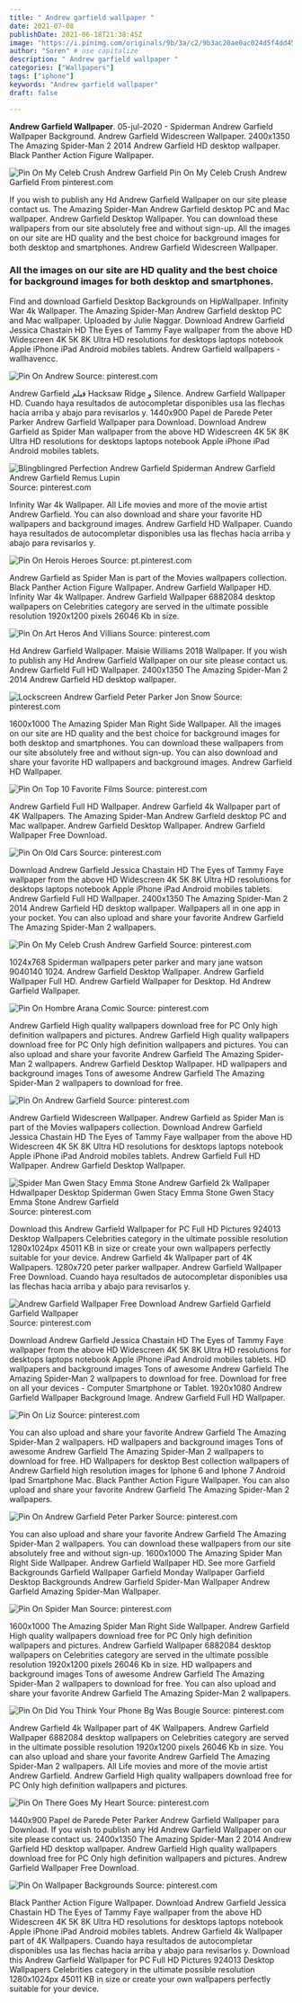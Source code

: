 ```yaml
---
title: " Andrew garfield wallpaper "
date: 2021-07-08
publishDate: 2021-06-18T21:38:45Z
image: "https://i.pinimg.com/originals/9b/3a/c2/9b3ac20ae0ac024d5f4dd45adf4dbbdd.jpg"
author: "Soren" # use capitalize
description: " Andrew garfield wallpaper "
categories: ["Wallpapers"]
tags: ["iphone"]
keywords: "Andrew garfield wallpaper"
draft: false

---
```



**Andrew Garfield Wallpaper**. 05-jul-2020 - Spiderman Andrew Garfield Wallpaper Background. Andrew Garfield Widescreen Wallpaper. 2400x1350 The Amazing Spider-Man 2 2014 Andrew Garfield HD desktop wallpaper. Black Panther Action Figure Wallpaper.

![Pin On My Celeb Crush Andrew Garfield](https://i.pinimg.com/736x/90/f5/a3/90f5a301104fdca2c48fd6badf71817b.jpg "Pin On My Celeb Crush Andrew Garfield")
Pin On My Celeb Crush Andrew Garfield From pinterest.com


If you wish to publish any Hd Andrew Garfield Wallpaper on our site please contact us. The Amazing Spider-Man Andrew Garfield desktop PC and Mac wallpaper. Andrew Garfield Desktop Wallpaper. You can download these wallpapers from our site absolutely free and without sign-up. All the images on our site are HD quality and the best choice for background images for both desktop and smartphones. Andrew Garfield Widescreen Wallpaper.

### All the images on our site are HD quality and the best choice for background images for both desktop and smartphones.

Find and download Garfield Desktop Backgrounds on HipWallpaper. Infinity War 4k Wallpaper. The Amazing Spider-Man Andrew Garfield desktop PC and Mac wallpaper. Uploaded by Julie Naggar. Download Andrew Garfield Jessica Chastain HD The Eyes of Tammy Faye wallpaper from the above HD Widescreen 4K 5K 8K Ultra HD resolutions for desktops laptops notebook Apple iPhone iPad Android mobiles tablets. Andrew Garfield wallpapers - wallhavencc.


![Pin On Andrew](https://i.pinimg.com/originals/e0/91/d0/e091d08a14bc85824ade5965b7d629fb.jpg "Pin On Andrew")
Source: pinterest.com

Andrew Garfield فیلم Hacksaw Ridge و Silence. Andrew Garfield Wallpaper HD. Cuando haya resultados de autocompletar disponibles usa las flechas hacia arriba y abajo para revisarlos y. 1440x900 Papel de Parede Peter Parker Andrew Garfield Wallpaper para Download. Download Andrew Garfield as Spider Man wallpaper from the above HD Widescreen 4K 5K 8K Ultra HD resolutions for desktops laptops notebook Apple iPhone iPad Android mobiles tablets.

![Blingblingred Perfection Andrew Garfield Spiderman Andrew Garfield Andrew Garfield Remus Lupin](https://i.pinimg.com/originals/85/51/b5/8551b50ea9c6ed996a7418820f160af0.jpg "Blingblingred Perfection Andrew Garfield Spiderman Andrew Garfield Andrew Garfield Remus Lupin")
Source: pinterest.com

Infinity War 4k Wallpaper. All Life movies and more of the movie artist Andrew Garfield. You can also download and share your favorite HD wallpapers and background images. Andrew Garfield HD Wallpaper. Cuando haya resultados de autocompletar disponibles usa las flechas hacia arriba y abajo para revisarlos y.

![Pin On Herois Heroes](https://i.pinimg.com/originals/f4/9f/71/f49f7116a0d95cafc9f71e0a31f5ea2a.jpg "Pin On Herois Heroes")
Source: pt.pinterest.com

Andrew Garfield as Spider Man is part of the Movies wallpapers collection. Black Panther Action Figure Wallpaper. Andrew Garfield Wallpaper HD. Infinity War 4k Wallpaper. Andrew Garfield Wallpaper 6882084 desktop wallpapers on Celebrities category are served in the ultimate possible resolution 1920x1200 pixels 26046 Kb in size.

![Pin On Art Heros And Villians](https://i.pinimg.com/originals/e1/0b/cb/e10bcbe565238f30cf7e7c90adda78f2.jpg "Pin On Art Heros And Villians")
Source: pinterest.com

Hd Andrew Garfield Wallpaper. Maisie Williams 2018 Wallpaper. If you wish to publish any Hd Andrew Garfield Wallpaper on our site please contact us. Andrew Garfield Full HD Wallpaper. 2400x1350 The Amazing Spider-Man 2 2014 Andrew Garfield HD desktop wallpaper.

![Lockscreen Andrew Garfield Peter Parker Jon Snow](https://i.pinimg.com/736x/f2/fe/c1/f2fec1fc6f117d529a9ff39f4cccb08a.jpg "Lockscreen Andrew Garfield Peter Parker Jon Snow")
Source: pinterest.com

1600x1000 The Amazing Spider Man Right Side Wallpaper. All the images on our site are HD quality and the best choice for background images for both desktop and smartphones. You can download these wallpapers from our site absolutely free and without sign-up. You can also download and share your favorite HD wallpapers and background images. Andrew Garfield HD Wallpaper.

![Pin On Top 10 Favorite Films](https://i.pinimg.com/originals/ea/52/31/ea5231f0758aed9822dcb4062328a3a7.jpg "Pin On Top 10 Favorite Films")
Source: pinterest.com

Andrew Garfield Full HD Wallpaper. Andrew Garfield 4k Wallpaper part of 4K Wallpapers. The Amazing Spider-Man Andrew Garfield desktop PC and Mac wallpaper. Andrew Garfield Desktop Wallpaper. Andrew Garfield Wallpaper Free Download.

![Pin On Old Cars](https://i.pinimg.com/originals/59/71/27/597127c0bc44aa450f6920cba0a87423.jpg "Pin On Old Cars")
Source: pinterest.com

Download Andrew Garfield Jessica Chastain HD The Eyes of Tammy Faye wallpaper from the above HD Widescreen 4K 5K 8K Ultra HD resolutions for desktops laptops notebook Apple iPhone iPad Android mobiles tablets. Andrew Garfield Full HD Wallpaper. 2400x1350 The Amazing Spider-Man 2 2014 Andrew Garfield HD desktop wallpaper. Wallpapers all in one app in your pocket. You can also upload and share your favorite Andrew Garfield The Amazing Spider-Man 2 wallpapers.

![Pin On My Celeb Crush Andrew Garfield](https://i.pinimg.com/736x/90/f5/a3/90f5a301104fdca2c48fd6badf71817b.jpg "Pin On My Celeb Crush Andrew Garfield")
Source: pinterest.com

1024x768 Spiderman wallpapers peter parker and mary jane watson 9040140 1024. Andrew Garfield Desktop Wallpaper. Andrew Garfield Wallpaper Full HD. Andrew Garfield Wallpaper for Desktop. Hd Andrew Garfield Wallpaper.

![Pin On Hombre Arana Comic](https://i.pinimg.com/originals/80/0f/f3/800ff3a3d1fe68a168ddc0a2d9b4130c.jpg "Pin On Hombre Arana Comic")
Source: pinterest.com

Andrew Garfield High quality wallpapers download free for PC Only high definition wallpapers and pictures. Andrew Garfield High quality wallpapers download free for PC Only high definition wallpapers and pictures. You can also upload and share your favorite Andrew Garfield The Amazing Spider-Man 2 wallpapers. Andrew Garfield Desktop Wallpaper. HD wallpapers and background images Tons of awesome Andrew Garfield The Amazing Spider-Man 2 wallpapers to download for free.

![Pin On Andrew Garfield](https://i.pinimg.com/originals/ea/7a/72/ea7a72966b7f3fbf7a9694e434605cf8.jpg "Pin On Andrew Garfield")
Source: pinterest.com

Andrew Garfield Widescreen Wallpaper. Andrew Garfield as Spider Man is part of the Movies wallpapers collection. Download Andrew Garfield Jessica Chastain HD The Eyes of Tammy Faye wallpaper from the above HD Widescreen 4K 5K 8K Ultra HD resolutions for desktops laptops notebook Apple iPhone iPad Android mobiles tablets. Andrew Garfield Full HD Wallpaper. Andrew Garfield Desktop Wallpaper.

![Spider Man Gwen Stacy Emma Stone Andrew Garfield 2k Wallpaper Hdwallpaper Desktop Spiderman Gwen Stacy Emma Stone Gwen Stacy Emma Stone Andrew Garfield](https://i.pinimg.com/474x/20/b4/a6/20b4a656bca62f5c44ce9832bc8ecc3b.jpg "Spider Man Gwen Stacy Emma Stone Andrew Garfield 2k Wallpaper Hdwallpaper Desktop Spiderman Gwen Stacy Emma Stone Gwen Stacy Emma Stone Andrew Garfield")
Source: pinterest.com

Download this Andrew Garfield Wallpaper for PC Full HD Pictures 924013 Desktop Wallpapers Celebrities category in the ultimate possible resolution 1280x1024px 45011 KB in size or create your own wallpapers perfectly suitable for your device. Andrew Garfield 4k Wallpaper part of 4K Wallpapers. 1280x720 peter parker wallpaper. Andrew Garfield Wallpaper Free Download. Cuando haya resultados de autocompletar disponibles usa las flechas hacia arriba y abajo para revisarlos y.

![Andrew Garfield Wallpaper Free Download Andrew Garfield Garfield Garfield Wallpaper](https://i.pinimg.com/originals/e2/27/48/e22748dac5709c3ab0f2751e6fead666.jpg "Andrew Garfield Wallpaper Free Download Andrew Garfield Garfield Garfield Wallpaper")
Source: pinterest.com

Download Andrew Garfield Jessica Chastain HD The Eyes of Tammy Faye wallpaper from the above HD Widescreen 4K 5K 8K Ultra HD resolutions for desktops laptops notebook Apple iPhone iPad Android mobiles tablets. HD wallpapers and background images Tons of awesome Andrew Garfield The Amazing Spider-Man 2 wallpapers to download for free. Download for free on all your devices - Computer Smartphone or Tablet. 1920x1080 Andrew Garfield Wallpaper Background Image. Andrew Garfield Full HD Wallpaper.

![Pin On Liz](https://i.pinimg.com/564x/b0/a4/46/b0a446b750dc4528ce95c0f053aa9423.jpg "Pin On Liz")
Source: pinterest.com

You can also upload and share your favorite Andrew Garfield The Amazing Spider-Man 2 wallpapers. HD wallpapers and background images Tons of awesome Andrew Garfield The Amazing Spider-Man 2 wallpapers to download for free. HD Wallpapers for desktop Best collection wallpapers of Andrew Garfield high resolution images for Iphone 6 and Iphone 7 Android Ipad Smartphone Mac. Black Panther Action Figure Wallpaper. You can also upload and share your favorite Andrew Garfield The Amazing Spider-Man 2 wallpapers.

![Pin On Andrew Garfield Peter Parker](https://i.pinimg.com/originals/f3/6e/3d/f36e3d8b0eaf337d15d793faf4272ef8.jpg "Pin On Andrew Garfield Peter Parker")
Source: pinterest.com

You can also upload and share your favorite Andrew Garfield The Amazing Spider-Man 2 wallpapers. You can download these wallpapers from our site absolutely free and without sign-up. 1600x1000 The Amazing Spider Man Right Side Wallpaper. Andrew Garfield Wallpaper HD. See more Garfield Backgrounds Garfield Wallpaper Garfield Monday Wallpaper Garfield Desktop Backgrounds Andrew Garfield Spider-Man Wallpaper Andrew Garfield Amazing Spider-Man Wallpaper.

![Pin On Spider Man](https://i.pinimg.com/originals/a4/6a/7f/a46a7f681914987fe9df5abc1316ee66.jpg "Pin On Spider Man")
Source: pinterest.com

1600x1000 The Amazing Spider Man Right Side Wallpaper. Andrew Garfield High quality wallpapers download free for PC Only high definition wallpapers and pictures. Andrew Garfield Wallpaper 6882084 desktop wallpapers on Celebrities category are served in the ultimate possible resolution 1920x1200 pixels 26046 Kb in size. HD wallpapers and background images Tons of awesome Andrew Garfield The Amazing Spider-Man 2 wallpapers to download for free. You can also upload and share your favorite Andrew Garfield The Amazing Spider-Man 2 wallpapers.

![Pin On Did You Think Your Phone Bg Was Bougie](https://i.pinimg.com/originals/00/51/73/0051735f0df3cfa76103ae67d0b2e8e2.png "Pin On Did You Think Your Phone Bg Was Bougie")
Source: pinterest.com

Andrew Garfield 4k Wallpaper part of 4K Wallpapers. Andrew Garfield Wallpaper 6882084 desktop wallpapers on Celebrities category are served in the ultimate possible resolution 1920x1200 pixels 26046 Kb in size. You can also upload and share your favorite Andrew Garfield The Amazing Spider-Man 2 wallpapers. All Life movies and more of the movie artist Andrew Garfield. Andrew Garfield High quality wallpapers download free for PC Only high definition wallpapers and pictures.

![Pin On There Goes My Heart](https://i.pinimg.com/originals/42/20/c7/4220c77fbccbeb296aeeb797bcbb1fab.png "Pin On There Goes My Heart")
Source: pinterest.com

1440x900 Papel de Parede Peter Parker Andrew Garfield Wallpaper para Download. If you wish to publish any Hd Andrew Garfield Wallpaper on our site please contact us. 2400x1350 The Amazing Spider-Man 2 2014 Andrew Garfield HD desktop wallpaper. Andrew Garfield High quality wallpapers download free for PC Only high definition wallpapers and pictures. Andrew Garfield Wallpaper Free Download.

![Pin On Wallpaper Backgrounds](https://i.pinimg.com/originals/9b/3a/c2/9b3ac20ae0ac024d5f4dd45adf4dbbdd.jpg "Pin On Wallpaper Backgrounds")
Source: pinterest.com

Black Panther Action Figure Wallpaper. Download Andrew Garfield Jessica Chastain HD The Eyes of Tammy Faye wallpaper from the above HD Widescreen 4K 5K 8K Ultra HD resolutions for desktops laptops notebook Apple iPhone iPad Android mobiles tablets. Andrew Garfield 4k Wallpaper part of 4K Wallpapers. Cuando haya resultados de autocompletar disponibles usa las flechas hacia arriba y abajo para revisarlos y. Download this Andrew Garfield Wallpaper for PC Full HD Pictures 924013 Desktop Wallpapers Celebrities category in the ultimate possible resolution 1280x1024px 45011 KB in size or create your own wallpapers perfectly suitable for your device.

